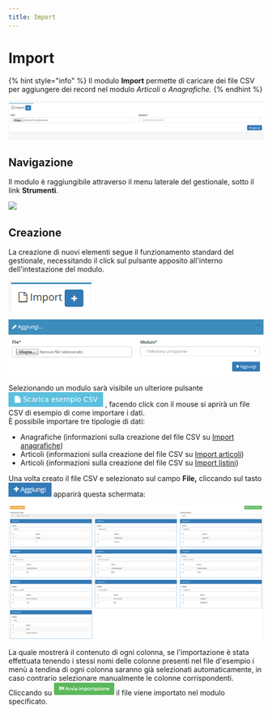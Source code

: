 ```yaml
---
title: Import
---
```


# Import

{% hint style="info" %}
Il modulo **Import** permette di caricare dei file CSV per aggiungere dei record nel modulo _Articoli_ o _Anagrafiche._
{% endhint %}

![Screenshot interfaccia import](<../../.gitbook/assets/screenimport (1).PNG>)

## Navigazione

Il modulo è raggiungibile attraverso il menu laterale del gestionale, sotto il link **Strumenti**.

![](https://firebasestorage.googleapis.com/v0/b/gitbook-x-prod.appspot.com/o/spaces%2F-LZJeLg23eVDvrCv74U7-887967055%2Fuploads%2FdAWVofCPICjmomr5eJ1D%2Ffile.png?alt=media)

## Creazione

La creazione di nuovi elementi segue il funzionamento standard del gestionale, necessitando il click sul pulsante apposito all'interno dell'intestazione del modulo.

![Screenshot creazione import](../../.gitbook/assets/aggiuntaimport.PNG)

![Screenshot creazione import](../../.gitbook/assets/aggiungiimport.PNG)

Selezionando un modulo sarà visibile un ulteriore pulsante <img src="../../.gitbook/assets/imp.png" alt="" data-size="line"> , facendo click con il mouse si aprirà un file CSV di esempio di come importare i dati.\
È possibile importare tre tipologie di dati:

* Anagrafiche (informazioni sulla creazione del file CSV su [Import anagrafiche](../anagrafiche/import-anagrafiche.md))
* Articoli (informazioni sulla creazione del file CSV su [Import articoli](../magazzino/articoli-1/import-articoli.md))
* Articoli (informazioni sulla creazione del file CSV su [Import listini](../magazzino/listini/import-listini.md))

Una volta creato il file CSV e selezionato sul campo **File,** cliccando sul tasto ![](../../.gitbook/assets/+aggiungi.PNG) apparirà questa schermata:

![Screenshot creazione import](../../.gitbook/assets/campiimport.PNG)

La quale mostrerà il contenuto di ogni colonna, se l'importazione è stata effettuata tenendo i stessi nomi delle colonne presenti nel file d'esempio i menù a tendina di ogni colonna saranno già selezionati automaticamente, in caso contrario selezionare manualmente le colonne corrispondenti.\
Cliccando su ![](../../.gitbook/assets/avviaimportazione.PNG) il file viene importato nel modulo specificato.
